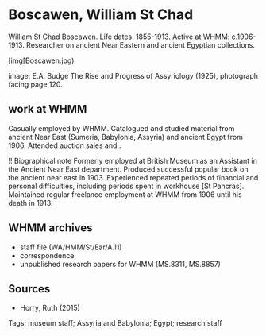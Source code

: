 # Boscawen, William St Chad

William St Chad Boscawen. Life dates: 1855-1913. Active at WHMM: c.1906-1913.
Researcher on ancient Near Eastern and ancient Egyptian collections.

\[img\[Boscawen.jpg\)

image: E.A. Budge The Rise and Progress of Assyriology \(1925\), photograph facing page 120.

## work at WHMM

Casually employed by WHMM. Catalogued and studied material from ancient Near East \(Sumeria, Babylonia, Assyria\) and ancient Egypt from 1906. Attended auction sales and . 

!! Biographical note Formerly employed at British Museum as an Assistant in the Ancient Near East department. Produced successful popular book on the ancient near east in 1903. Experienced repeated periods of financial and personal difficulties, including periods spent in workhouse \[St Pancras\]. Maintained regular freelance employment at WHMM from 1906 until his death in 1913.

## WHMM archives

* staff file (WA/HMM/St/Ear/A.11)
* correspondence
* unpublished research papers for WHMM (MS.8311, MS.8857)

## Sources

* Horry, Ruth \(2015\)

Tags:
museum staff; Assyria and Babylonia; Egypt; research staff
